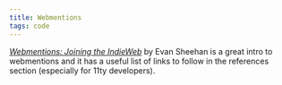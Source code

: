 ```yaml
---
title: Webmentions
tags: code
---
```

[<cite>Webmentions: Joining the IndieWeb</cite>](https://darthmall.net/weblog/2021/webmentions/) by Evan Sheehan is a great intro to webmentions and it has a useful list of links to follow in the references section (especially for 11ty developers).